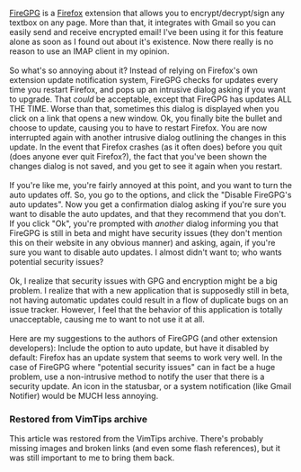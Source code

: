 <!-- :metadata:

title: FireGPG - Very Useful, Very Annoying
tags: Random
publishedAt: 2007-11-28T17:06:07-07:00
summary:

<a href='http://firegpg.tuxfamily.org/'>FireGPG</a> is a <a
href='http://www.mozilla.com'>Firefox</a> extension that allows you to
encrypt/decrypt/sign any textbox on any page.  More than that, it integrates
with Gmail so you can easily send and receive encrypted email!  I've been using
it for this feature alone as soon as I found out about it's existence.  Now
there really is no reason to use an IMAP client in my opinion...

-->

<a href='http://firegpg.tuxfamily.org/'>FireGPG</a> is a <a
href='http://www.mozilla.com'>Firefox</a> extension that allows you to
encrypt/decrypt/sign any textbox on any page.  More than that, it integrates
with Gmail so you can easily send and receive encrypted email!  I've been using
it for this feature alone as soon as I found out about it's existence.  Now
there really is no reason to use an IMAP client in my opinion.<br><br>
 So
what's so annoying about it?  Instead of relying on Firefox's own extension
update notification system, FireGPG checks for updates every time you restart
Firefox, and pops up an intrusive dialog asking if you want to upgrade.  That
<i>could</i> be acceptable, except that FireGPG has updates ALL THE TIME.
Worse than that, sometimes this dialog is displayed when you click on a link
that opens a new window.  Ok, you finally bite the bullet and choose to update,
causing you to have to restart Firefox.  You are now interrupted again with
another intrusive dialog outlining the changes in this update.  In the event
that Firefox crashes (as it often does) before you quit (does anyone ever quit
Firefox?), the fact that you've been shown the changes dialog is not saved, and
you get to see it again when you restart.
 <br><br>If you're like me, you're
fairly annoyed at this point, and you want to turn the auto updates off.  So,
you go to the options, and click the "Disable FireGPG's auto updates".  Now you
get a confirmation dialog asking if you're sure you want to disable the auto
updates, and that they recommend that you don't.  If you click "Ok", you're
prompted with <i>another</i> dialog informing you that FireGPG is still in beta
and might have security issues (they don't mention this on their website in any
obvious manner) and asking, again, if you're sure you want to disable auto
updates.  I almost didn't want to; who wants potential security
issues?<br><br>
 Ok, I realize that security issues with GPG and encryption
might be a big problem.  I realize that with a new application that is
supposedly still in beta, not having automatic updates could result in a flow
of duplicate bugs on an issue tracker.  However, I feel that the behavior of
this application is totally unacceptable, causing me to want to not use it at
all. <br><br>
 Here are my suggestions to the authors of FireGPG (and other
extension developers):  Include the option to auto update, but have it disabled
by default:  Firefox has an update system that seems to work very well.  In the
case of FireGPG where "potential security issues" can in fact be a huge
problem, use a non-intrusive method to notify the user that there is a security
update.  An icon in the statusbar, or a system notification (like Gmail
Notifier) would be MUCH less annoying.

<div class="restored-from-archive">
  <h3>Restored from VimTips archive</h3>
  <p>
  This article was restored from the VimTips archive. There's probably
  missing images and broken links (and even some flash references), but it
  was still important to me to bring them back.
  </p>
</div>
